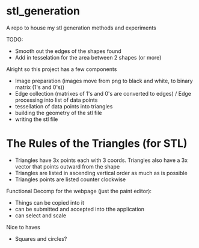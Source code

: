 # stl_generation
A repo to house my stl generation methods and experiments


TODO:
- Smooth out the edges of the shapes found
- Add in tesselation for the area between 2 shapes (or more)

Alright so this project has a few components
- Image preparation (images move from png to black and white, to binary matrix (1's and 0's))
- Edge collection (matrixes of 1's and 0's are converted to edges) / Edge processing into list of data points
- tessellation of data points into triangles
- building the geometry of the stl file
- writing the stl file



# The Rules of the Triangles (for STL)
- Triangles have 3x points each with 3 coords. Triangles also have a 3x vector that points outward from the shape
- Triangles are listed in ascending vertical order as much as is possible
- Triangles points are listed counter clockwise


Functional Decomp for the webpage (just the paint editor):
- Things can be copied into it
- can be submitted and accepted into tthe application
- can select and scale

Nice to haves
- Squares and circles?
